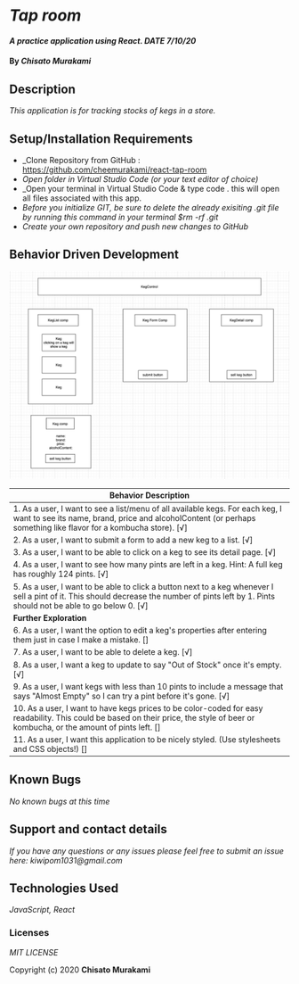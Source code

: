 # _Tap room_

#### _A practice application using React. DATE 7/10/20_

#### By _**Chisato Murakami**_

## Description

_This application is for tracking stocks of kegs in a store._ 

## Setup/Installation Requirements

* _Clone Repository from GitHub : https://github.com/cheemurakami/react-tap-room
* _Open folder in Virtual Studio Code (or your text editor of choice)_
* _Open your terminal in Virtual Studio Code & type code . this will open all files associated with this app. 
* _Before you initialize GIT, be sure to delete the already exisiting .git file by running this command in your terminal $rm -rf .git_
* _Create your own repository and push new changes to GitHub_

## Behavior Driven Development 

![tree](./img/tree.png)

|   Behavior Description        |
|-------------------------------|
| 1. As a user, I want to see a list/menu of all available kegs. For each keg, I want to see its name, brand, price and alcoholContent (or perhaps something like flavor for a kombucha store). [√]|
| 2. As a user, I want to submit a form to add a new keg to a list. [√]|
| 3. As a user, I want to be able to click on a keg to see its detail page. [√]|
| 4. As a user, I want to see how many pints are left in a keg. Hint: A full keg has roughly 124 pints. [√]|
| 5. As a user, I want to be able to click a button next to a keg whenever I sell a pint of it. This should decrease the number of pints left by 1. Pints should not be able to go below 0. [√]|
| **Further Exploration**|
| 6. As a user, I want the option to edit a keg's properties after entering them just in case I make a mistake. []|
| 7. As a user, I want to be able to delete a keg. [√]|
| 8. As a user, I want a keg to update to say "Out of Stock" once it's empty. [√]|
| 9. As a user, I want kegs with less than 10 pints to include a message that says "Almost Empty" so I can try a pint before it's gone. [√]|
| 10. As a user, I want to have kegs prices to be color-coded for easy readability. This could be based on their price, the style of beer or kombucha, or the amount of pints left. []|
| 11. As a user, I want this application to be nicely styled. (Use stylesheets and CSS objects!) []|


## Known Bugs

_No known bugs at this time_

## Support and contact details

_If you have any questions or any issues please feel free to submit an issue here: kiwipom1031@gmail.com_

## Technologies Used

_JavaScript, React_ 


### Licenses
*MIT LICENSE*

Copyright (c) 2020 **Chisato Murakami**
